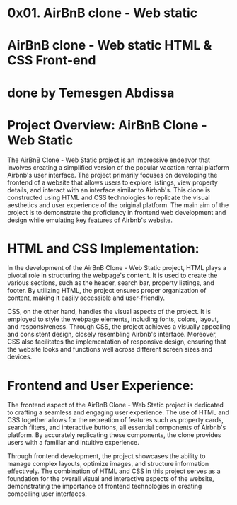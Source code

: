 # 0x01. AirBnB clone - Web static
# AirBnB clone - Web static HTML &  CSS Front-end
# done by Temesgen Abdissa
# Project Overview: AirBnB Clone - Web Static

The AirBnB Clone - Web Static project is an impressive endeavor that involves creating a simplified version of the popular vacation rental platform Airbnb's user interface. 
The project primarily focuses on developing the frontend of a website that allows users to explore listings, view property details, and interact with an interface similar to Airbnb's. 
This clone is constructed using HTML and CSS technologies to replicate the visual aesthetics and user experience of the original platform. 
The main aim of the project is to demonstrate the proficiency in frontend web development and design while emulating key features of Airbnb's website.

# HTML and CSS Implementation:

In the development of the AirBnB Clone - Web Static project, HTML plays a pivotal role in structuring the webpage's content.
It is used to create the various sections, such as the header, search bar, property listings, and footer. 
By utilizing HTML, the project ensures proper organization of content, making it easily accessible and user-friendly. 

CSS, on the other hand, handles the visual aspects of the project.
It is employed to style the webpage elements, including fonts, colors, layout, and responsiveness. Through CSS, the project achieves a visually appealing and consistent design, closely resembling Airbnb's interface. 
Moreover, CSS also facilitates the implementation of responsive design, ensuring that the website looks and functions well across different screen sizes and devices.

# Frontend and User Experience:

The frontend aspect of the AirBnB Clone - Web Static project is dedicated to crafting a seamless and engaging user experience.
The use of HTML and CSS together allows for the recreation of features such as property cards, search filters, and interactive buttons, all essential components of Airbnb's platform. 
By accurately replicating these components, the clone provides users with a familiar and intuitive experience.

Through frontend development, the project showcases the ability to manage complex layouts, optimize images, and structure information effectively.
The combination of HTML and CSS in this project serves as a foundation for the overall visual and interactive aspects of the website, demonstrating the importance of frontend technologies in creating compelling user interfaces.

